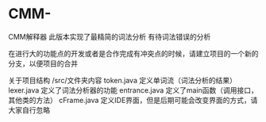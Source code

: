 # CMM-
CMM解释器
此版本实现了最精简的词法分析 有待词法错误的分析

在进行大的功能点的开发或者是合作完成有冲突点的时候，请建立项目的一个新的分支，以便项目的合并

关于项目结构
/src/文件夹内容
token.java 定义单词流（词法分析的结果）
lexer.java 定义了词法分析器的功能
entrance.java 定义了main函数（调用接口，其他类的方法）
cFrame.java 定义IDE界面，但是后期可能会改变界面的方式，请大家自行忽略

